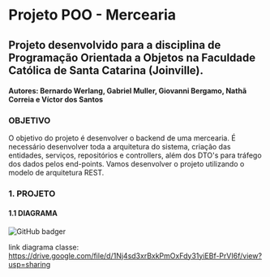 # Projeto POO - Mercearia

## Projeto desenvolvido para a disciplina de Programação Orientada a Objetos na Faculdade Católica de Santa Catarina (Joinville).

#### Autores: Bernardo Werlang, Gabriel Muller, Giovanni Bergamo, Nathã Correia e Víctor dos Santos

### OBJETIVO

O objetivo do projeto é desenvolver o backend de uma mercearia. É necessário desenvolver toda a arquitetura do sistema, criação das entidades, serviços, repositórios e controllers, além dos DTO's para tráfego dos dados pelos end-points. Vamos desenvolver o projeto utilizando o modelo de arquitetura REST.

### 1. PROJETO

#### 1.1 DIAGRAMA

![GitHub badger](https://img.shields.io/static/v1?label=Java&message=11.0.10&color=Blue&style=for-the-badge&logo=JAVA)

link diagrama classe: https://drive.google.com/file/d/1Nj4sd3xrBxkPmOxFdy31yiEBf-PrVI6f/view?usp=sharing
